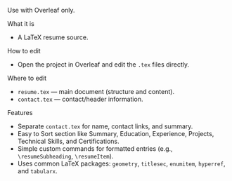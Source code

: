 Use with Overleaf only.

What it is

- A LaTeX resume source.

How to edit

- Open the project in Overleaf and edit the `.tex` files directly.

Where to edit

- `resume.tex` — main document (structure and content).
- `contact.tex` — contact/header information.

Features

- Separate `contact.tex` for name, contact links, and summary.
- Easy to Sort section like Summary, Education, Experience, Projects, Technical Skills, and Certifications.
- Simple custom commands for formatted entries (e.g., `\resumeSubheading`, `\resumeItem`).
- Uses common LaTeX packages: `geometry`, `titlesec`, `enumitem`, `hyperref`, and `tabularx`.
